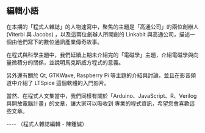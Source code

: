 ## 編輯小語

在本期的「程式人雜誌」的人物速寫中，聚焦的主題是「高通公司」的兩位創辦人 (Viterbi 與 Jacobs) 
，以及這兩位創辦人所開創的 Linkabit 與高通公司，描述一個由他們寫下的數位通訊產業傳奇故事。

在程式與科學主題中，我們延續上期未介紹完的「電磁學」主題，介紹電磁學與向量微積分的關係，並說明馬克斯威方程式的意義。

另外還有關於 Qt, GTKWave, Raspberry Pi 等主題的介紹與討論，並且在影音頻道中介紹了 LTSpice 這個軟體的入門影片。

當然、在程式人文集當中，我們同樣有關於「Arduino、JavaScript、R、Verilog 與開放電腦計畫」的文章，讓大家可以吸收到
專業的程式資訊，希望您會喜歡這些文章。

---- （程式人雜誌編輯 - 陳鍾誠）
                       